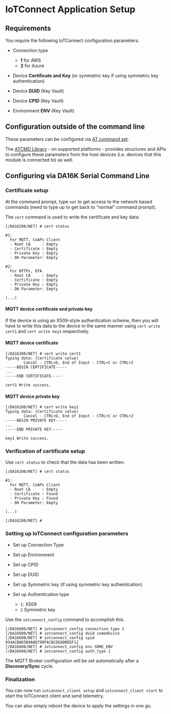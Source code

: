 # IoTConnect Application Setup

## Requirements

You require the following IoTConnect configuration parameters:

* Connection type

  * **1** for AWS
  * **2** for Azure

* Device **Certificate and Key** (or symmetric key if using symmetric key authentication)

* Device **DUID** (Key Vault)

* Device **CPID** (Key Vault)

* Environment **ENV** (Key Vault)

## Configuration outside of the command line

These parameters can be configured via [AT command set](./doc/AT_COMMAND_SET.md). 

The [ATCMD Library](https://github.com/avnet-iotconnect/iotc-freertos-da16k-atcmd-lib) - on supported platforms - provides structures and APIs to configure these parameters from the host devices (i.e. devices that this module is connected to) as well.

## Configuring via DA16K Serial Command Line

### Certificate setup

At the command prompt, type `net` to get access to the network based commands (need to type up to get back to “normal” command prompt).

The `cert` command is used to write the certificate  and key data:

```
[/DA16200/NET] # cert status

#1:
  For MQTT, CoAPs Client
  - Root CA     : Empty
  - Certificate : Empty
  - Private Key : Empty
  - DH Parameter: Empty

#2:
  For HTTPs, OTA
  - Root CA     : Empty
  - Certificate : Empty
  - Private Key : Empty
  - DH Parameter: Empty

(...)
```

#### MQTT device certificate and private key  

If the device is using an X509-style authentication scheme, then you will have to write this data to the device in the same manner using `cert write cert1` and `cert write key1` respectively.

#### MQTT device certificate

```
[/DA16200/NET] # cert write cert1
Typing data: (Certificate value)
        Cancel - CTRL+D, End of Input - CTRL+C or CTRL+Z
-----BEGIN CERTIFICATE-----
...
-----END CERTIFICATE-----

cert1 Write success.
```

#### MQTT device private key
```
[/DA16200/NET] # cert write key1
Typing data: (Certificate value)
        Cancel - CTRL+D, End of Input - CTRL+C or CTRL+Z
-----BEGIN PRIVATE KEY-----
...
-----END PRIVATE KEY-----

key1 Write success.
```

### Verification of certificate setup

Use `cert status` to check that the data has been written.

```
[/DA16200/NET] # cert status

#1:
  For MQTT, CoAPs Client
  - Root CA     : Empty
  - Certificate : Found
  - Private Key : Found
  - DH Parameter: Empty

(...)

[/DA16200/NET] #
```

### Setting up IoTConnect configuration parameters

* Set up Connection Type
* Set up Environment
* Set up CPID
* Set up DUID
* Set up Symmetric key (if using symmetric key authentication)
* Set up Authentication type

  * `1`: X509
  * `2` Symmetric key


Use the `iotconnect_config` command to accomplish this.

```
[/DA16600/NET] # iotconnect_config connection_type 1
[/DA16600/NET] # iotconnect_config duid somedevice
[/DA16600/NET] # iotconnect_config cpid 954ACBA65B4A88799FACBCDEADBEEF12
[/DA16600/NET] # iotconnect_config env SOME_ENV
[/DA16600/NET] # iotconnect_config auth_type 1
```

The MQTT Broker configuration will be set automatically after a **Discovery/Sync** cycle.

### Finalization

You can now run `iotconnect_client setup` and `iotconnect_client start` to start the IoTConnect client and send telemetry.

You can also simply reboot the device to apply the settings in one go.
